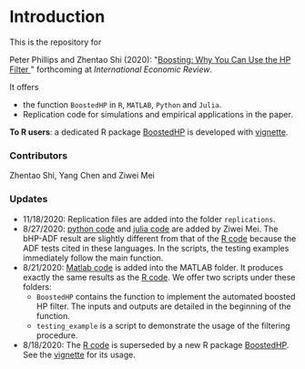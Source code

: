 # Introduction



This is the repository for 

Peter Phillips and Zhentao Shi (2020): "[Boosting: Why You Can Use the HP Filter ](https://arxiv.org/abs/1905.00175)" forthcoming at *International Economic Review*.



It offers 
* the function `BoostedHP` in `R`, `MATLAB`, `Python` and `Julia`.
* Replication code for simulations and empirical applications in the paper.



**To R users**: a dedicated R package [BoostedHP](https://github.com/chenyang45/BoostedHP) is developed with [vignette](https://github.com/chenyang45/BoostedHP/blob/master/vignettes/vignette.pdf).




### Contributors
Zhentao Shi, Yang Chen and Ziwei Mei


### Updates
* 11/18/2020: Replication files are added into the folder `replications`.
* 8/27/2020: [python code](https://github.com/zhentaoshi/Boosted_HP_filter/tree/master/python) and [julia code](https://github.com/zhentaoshi/Boosted_HP_filter/tree/master/Julia) are added by Ziwei Mei. The bHP-ADF result are slightly different from that of the [R code](https://github.com/zhentaoshi/Boosted_HP_filter/tree/master/R) because the ADF tests cited in these languages. In the scripts, the testing examples immediately follow the main function.
* 8/21/2020: [Matlab code](https://github.com/zhentaoshi/Boosted_HP_filter/tree/master/matlab) is added into the MATLAB folder. It produces exactly the same results as the [R code](https://github.com/zhentaoshi/Boosted_HP_filter/tree/master/R). We offer two scripts under these folders:
  * `BoostedHP` contains the function to implement the automated boosted HP filter.
    The inputs and outputs are detailed in the beginning of the function.
  * `testing_example` is a script to demonstrate the usage of the filtering procedure.
* 8/18/2020: The [R code](https://github.com/zhentaoshi/Boosted_HP_filter/tree/master/R) is superseded by a new R package [BoostedHP](https://github.com/chenyang45/BoostedHP). 
  See the [vignette](https://github.com/chenyang45/BoostedHP/blob/master/vignettes/vignette.pdf) for its usage. 
